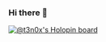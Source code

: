 ### Hi there 👋

[![@t3n0x's Holopin board](https://holopin.io/api/user/board?user=t3n0x)](https://holopin.io/@t3n0x)

<!--
**T3n0x/T3n0x** is a ✨ _special_ ✨ repository because its `README.md` (this file) appears on your GitHub profile.

Here are some ideas to get you started:

- 🔭 I’m currently working on ...
- 🌱 I’m currently learning ...
- 👯 I’m looking to collaborate on ...
- 🤔 I’m looking for help with ...
- 💬 Ask me about ...
- 📫 How to reach me: ...
- 😄 Pronouns: ...
- ⚡ Fun fact: ...
-->
